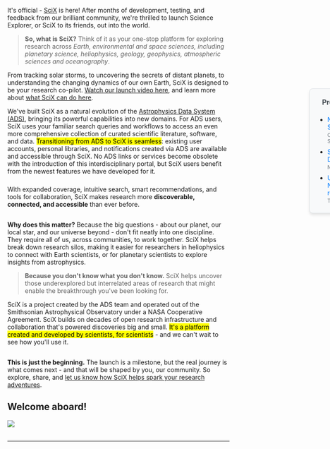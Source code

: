 It's official - [SciX](http://scixplorer.org) is here! After months of development, testing, and feedback from our brilliant community, we're thrilled to launch Science Explorer, or SciX to its friends, out into the world.

> **So, what is SciX?** Think of it as your one-stop platform for exploring research across *Earth, environmental and space sciences, including planetary science, heliophysics, geology, geophysics, atmospheric sciences and oceanography*.

From tracking solar storms, to uncovering the secrets of distant planets, to understanding the changing dynamics of our own Earth, SciX is designed to be your research co-pilot. [Watch our launch video here](https://www.youtube.com/watch?v=sgJ-LolRLu8), and learn more about [what SciX can do here](https://www.scixplorer.org/home).

We've built SciX as a natural evolution of the [Astrophysics Data System (ADS)](https://ui.adsabs.harvard.edu), bringing its powerful capabilities into new domains. For ADS users, SciX uses your familiar search queries and workflows to access an even more comprehensive collection of curated scientific literature, software, and data. <mark>Transitioning from ADS to SciX is seamless</mark>: existing user accounts, personal libraries, and notifications created via ADS are available and accessible through SciX. No ADS links or services become obsolete with the introduction of this interdisciplinary portal, but SciX users benefit from the newest features we have developed for it.

<div style="height: 10px;"></div>
<div class="highlight-box highlight-box-teal">
With expanded coverage, intuitive search, smart recommendations, and tools for collaboration, SciX makes research more <strong>discoverable, connected, and accessible</strong> than ever before.
</div>
<div style="height: 15px;"></div>


**Why does this matter?** Because the big questions - about our planet, our local star, and our universe beyond - don't fit neatly into one discipline. They require all of us, across communities, to work together. SciX helps break down research silos, making it easier for researchers in heliophysics to connect with Earth scientists, or for planetary scientists to explore insights from astrophysics. 

> **Because you don't know what you don't know.** SciX helps uncover those underexplored but interrelated areas of research that might enable the breakthrough you've been looking for.

SciX is a project created by the ADS team and operated out of the Smithsonian Astrophysical Observatory under a NASA Cooperative Agreement. SciX builds on decades of open research infrastructure and collaboration that's powered discoveries big and small. <mark>It's a platform created and developed by scientists, for scientists</mark> - and we can't wait to see how you'll use it.

<div style="height: 15px;"></div>
<div class="highlight-box highlight-box-yellow">
<strong>This is just the beginning.</strong> The launch is a milestone, but the real journey is what comes next - and that will be shaped by you, our community. So explore, share, and <a href="https://docs.google.com/forms/d/e/1FAIpQLSdm9JYp8fFm1UwtR4Nman_s60FTGnDitW7dcsBZoYcrsdLQig/viewform?usp=header">let us know how SciX helps spark your research adventures</a>.
</div>

## Welcome aboard!

<div class="text-center">
    <img class="img-thumbnail" src="{{ site.baseurl }}/blog/images/scixlaunch2025.png" />
</div>
<br>

---

<!-- ## Press Coverage -->

<div class="press-coverage-container">
  <div class="press-coverage-tab" onclick="togglePressCoverage()">
    <span class="tab-text">Press Coverage</span>
  </div>
  
  <div id="press-coverage-box" class="press-coverage-box" onclick="togglePressCoverage()">
    <div class="press-coverage-header">
      <h4><i class="fa fa-newspaper-o"></i>Press Coverage</h4>
      <button class="close-button" onclick="event.stopPropagation(); togglePressCoverage();">&times;</button>
    </div>
    <ul>
      <li><a href="https://www.cfa.harvard.edu/news/new-nasa-backed-research-platform-scix-expands-open-science" target="_blank">New NASA-Backed Research Platform SciX Expands Open Science</a><br><small>Center for Astrophysics | Harvard & Smithsonian</small></li>
      <li><a href="https://science.data.nasa.gov/features-events/scix-launch" target="_blank">SciX: A New Era for NASA Research Discovery</a><br><small>NASA Science Data Portal</small></li>
      <li><a href="https://www.thenationalnews.com/future/space/2025/09/30/uae-raised-astrophysicist-helps-build-nasas-new-portal-for-earth-and-space-research/" target="_blank">UAE-raised astrophysicist helps build NASA's new portal for Earth and space research</a><br><small>The National</small></li>
    </ul>
  </div>
</div>

<!-- Desktop version -->
<div id="press-coverage-box-desktop" class="press-coverage-box-desktop">
  <h4 style="margin-top: 0; color: #495057; font-size: 16px;"><i class="fa fa-newspaper-o" style="margin-right: 8px;"></i>Press Coverage</h4>
  <ul style="margin-bottom: 0; padding-left: 20px;">
    <li style="margin-bottom: 8px;"><a href="https://www.cfa.harvard.edu/news/new-nasa-backed-research-platform-scix-expands-open-science" target="_blank" style="color: #007bff; text-decoration: none;">New NASA-Backed Research Platform SciX Expands Open Science</a><br><small style="color: #6c757d;">Center for Astrophysics | Harvard & Smithsonian</small></li>
    <li style="margin-bottom: 8px;"><a href="https://science.data.nasa.gov/features-events/scix-launch" target="_blank" style="color: #007bff; text-decoration: none;">SciX: A New Era for NASA Research Discovery</a><br><small style="color: #6c757d;">NASA Science Data Portal</small></li>
    <li><a href="https://www.thenationalnews.com/future/space/2025/09/30/uae-raised-astrophysicist-helps-build-nasas-new-portal-for-earth-and-space-research/" target="_blank" style="color: #007bff; text-decoration: none;">UAE-raised astrophysicist helps build NASA's new portal for Earth and space research</a><br><small style="color: #6c757d;">The National</small></li>
  </ul>
</div>

<style>
  .press-coverage-container {
    position: absolute;
    top: 0;
    right: 0;
    z-index: 1000;
    display: none;
  }
  
  .press-coverage-tab {
    background: rgba(255, 255, 255, 0.9);
    backdrop-filter: blur(10px);
    color: #049DD9;
    padding: 15px 8px;
    border-radius: 8px 0 0 8px;
    cursor: pointer;
    box-shadow: -2px 0 8px rgba(0,0,0,0.1);
    transition: all 0.3s ease;
    writing-mode: vertical-rl;
    text-orientation: mixed;
    min-height: 120px;
    display: flex;
    align-items: center;
    justify-content: center;
    border: 1px solid rgba(4, 157, 217, 0.2);
  }
  
  .press-coverage-tab:hover {
    background: rgba(4, 157, 217, 0.1);
    transform: translateX(-5px);
    box-shadow: -4px 0 12px rgba(0,0,0,0.15);
    border-color: rgba(4, 157, 217, 0.4);
  }
  
  .tab-text {
    font-weight: 300;
    font-size: 13px;
    letter-spacing: 1px;
    text-transform: uppercase;
  }
  
  .press-coverage-box {
    position: absolute;
    top: 0;
    right: 0;
    width: 280px;
    background-color: #f8f9fa;
    border: 1px solid #dee2e6;
    border-radius: 8px;
    padding: 20px;
    font-size: 14px;
    z-index: 1000;
    box-shadow: 0 4px 6px rgba(0,0,0,0.1);
    transform: translateX(100%);
    transition: transform 0.3s ease;
    overflow: hidden;
  }
  
  .press-coverage-box.show {
    transform: translateX(0);
  }
  
  .press-coverage-header {
    background: none;
    color: #495057;
    padding: 0;
    display: block;
    margin-bottom: 15px;
  }
  
  .press-coverage-header h4 {
    margin: 0;
    font-size: 16px;
    font-weight: 600;
    color: #495057;
  }
  
  .press-coverage-header i {
    margin-right: 8px;
  }
  
  .close-button {
    background: none;
    border: none;
    color: #495057;
    font-size: 20px;
    cursor: pointer;
    padding: 0;
    width: 24px;
    height: 24px;
    display: flex;
    align-items: center;
    justify-content: center;
    border-radius: 50%;
    transition: background-color 0.2s ease;
    position: absolute;
    top: 10px;
    right: 10px;
  }
  
  .close-button:hover {
    background-color: rgba(0,0,0,0.1);
  }
  
  .press-coverage-box ul {
    margin: 0;
    padding-left: 20px;
    list-style: none;
  }
  
  .press-coverage-box li {
    margin-bottom: 8px;
  }
  
  .press-coverage-box li:last-child {
    margin-bottom: 0;
  }
  
  .press-coverage-box a {
    color: #007bff;
    text-decoration: none;
    line-height: 1.4;
    display: block;
    margin-bottom: 5px;
  }
  
  .press-coverage-box a:hover {
    color: #0056b3;
    text-decoration: underline;
  }
  
  .press-coverage-box small {
    color: #6c757d;
    font-size: 12px;
  }
  
  @media (max-width: 768px) {
    .press-coverage-container {
      display: block;
    }
    
    .press-coverage-box {
      width: 280px;
    }
  }
  
  .press-coverage-box-desktop {
    position: absolute;
    top: 250px;
    right: -275px;
    width: 280px;
    background-color: #f8f9fa;
    border: 1px solid #dee2e6;
    border-radius: 8px;
    padding: 20px;
    font-size: 14px;
    z-index: 1000;
    box-shadow: 0 4px 6px rgba(0,0,0,0.1);
    transition: transform 0.3s ease;
  }
  
  .press-coverage-box-desktop.hidden {
    transform: translateX(100%);
  }
  
  @media (max-width: 768px) {
    .press-coverage-box-desktop {
      display: none;
    }
  }
  
  @media (min-width: 769px) {
    .press-coverage-container {
      display: none;
    }
  }
</style>

<script>
function togglePressCoverage() {
  const box = document.getElementById('press-coverage-box');
  box.classList.toggle('show');
}
</script>
